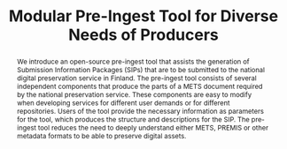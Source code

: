 ---
abstract: We introduce an open-source pre-ingest tool that assists the generation
  of Submission Information Packages (SIPs) that are to be submitted to the national
  digital preservation service in Finland. The pre-ingest tool consists of several
  independent components that produce the parts of a METS document required by the
  national preservation service. These components are easy to modify when developing
  services for different user demands or for different repositories. Users of the
  tool provide the necessary information as parameters for the tool, which produces
  the structure and descriptions for the SIP. The pre-ingest tool reduces the need
  to deeply understand either METS, PREMIS or other metadata formats to be able to
  preserve digital assets.
creators:
- Lehtonen, Kuisma
- Somerkoski, Pauliina
- Törnroos, Juha
- Vatanen, Mikko
- Koivunen, Kimmo
date: null
document_url: https://services.phaidra.univie.ac.at/api/object/o:931108/download
grand_parent: iPRES
institutions: []
keywords:
- kyoto
landing_page_url: https://phaidra.univie.ac.at/o:931108
language: eng
layout: publication
license: CC BY-SA 4.0 International
notes_url: null
parent: iPRES 2017
publication_type: paper
size: 432897
slides_url: null
source_name: iPRES
title: Modular Pre-Ingest Tool for Diverse Needs of Producers
year: 2017
---